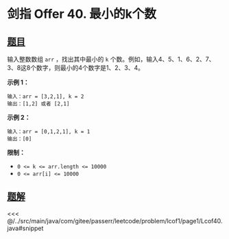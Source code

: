 # 剑指 Offer 40. 最小的k个数

## [题目](https://leetcode.cn/problems/zui-xiao-de-kge-shu-lcof/)
输入整数数组 `arr` ，找出其中最小的 `k` 个数。例如，输入4、5、1、6、2、7、3、8这8个数字，则最小的4个数字是1、2、3、4。

**示例 1：**

```
输入：arr = [3,2,1], k = 2
输出：[1,2] 或者 [2,1]
```

**示例 2：**

```
输入：arr = [0,1,2,1], k = 1
输出：[0]
```

**限制：**

* `0 <= k <= arr.length <= 10000`
* `0 <= arr[i] <= 10000`


## [题解](https://github.com/PasseRR/JavaLeetCode/blob/master/src/main/java/com/gitee/passerr/leetcode/problem/lcof1/page1/Lcof40.java)

<<< @/../src/main/java/com/gitee/passerr/leetcode/problem/lcof1/page1/Lcof40.java#snippet
